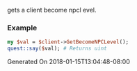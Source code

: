 gets a client become npcl evel.
### Example

```perl
my $val = $client->GetBecomeNPCLevel();
quest::say($val); # Returns uint
```


Generated On 2018-01-15T13:04:48-08:00